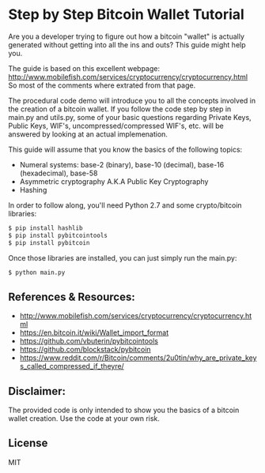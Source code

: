 # Step by Step Bitcoin Wallet Tutorial

Are you a developer trying to figure out how a bitcoin "wallet" is actually generated without getting into all the ins and outs? This guide might help you. 

The guide is based on this excellent webpage:
http://www.mobilefish.com/services/cryptocurrency/cryptocurrency.html
So most of the comments where extrated from that page.

The procedural code demo will introduce you to all the concepts involved in the creation of a bitcoin wallet. If you follow the code step by step in main.py and utils.py, some of your basic questions regarding Private Keys, Public Keys, WIF's, uncompressed/compressed WIF's, etc. will be answered by looking at an actual implemenation.

This guide will assume that you know the basics of the following topics:
* Numeral systems: base-2 (binary), base-10 (decimal), base-16 (hexadecimal), base-58
* Asymmetric cryptography A.K.A Public Key Cryptography
* Hashing

In order to follow along, you'll need Python 2.7 and some crypto/bitcoin libraries:

```sh
$ pip install hashlib
$ pip install pybitcointools 
$ pip install pybitcoin
```
Once those libraries are installed, you can just simply run the main.py:
```sh
$ python main.py
```
References & Resources:
----
* http://www.mobilefish.com/services/cryptocurrency/cryptocurrency.html
* https://en.bitcoin.it/wiki/Wallet_import_format
* https://github.com/vbuterin/pybitcointools
* https://github.com/blockstack/pybitcoin
* https://www.reddit.com/r/Bitcoin/comments/2u0tin/why_are_private_keys_called_compressed_if_theyre/


Disclaimer:
----
The provided code is only intended to show you the basics of a bitcoin wallet creation. Use the code at your own risk.

License
----

MIT
